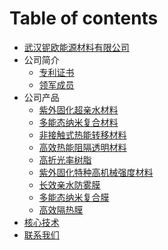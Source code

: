 # Table of contents

* [武汉铌欧能源材料有限公司](README.md)
* 公司简介
  * [专利证书](companyProfile/patent-certificate.md)
  * [领军成员](companyProfile/leading-members.md)
* 公司产品
  * [紫外固化超亲水材料](companyProduct/product-SPW-101L.md)
  * [多能态纳米复合材料](companyProduct/product-MFN-201L.md)
  * [非接触式热能转移材料](companyProduct/product-TMT-301L.md)
  * [高效热能阻隔透明材料](companyProduct/product-TMB-401L.md)
  * [高折光率树脂](companyProduct/product-HRI-501L.md)
  * [紫外固化特种高机械强度材料](companyProduct/product-SSQ-601L.md)
  * [长效亲水防雾膜](companyProduct/product-AFG-287.md)
  * [多能态纳米复合膜](companyProduct/product-MFN-60FS.md)
  * [高效隔热膜](companyProduct/product-SPW-401L.md)
* [核心技术](technology.md)
* [联系我们](contact.md)

